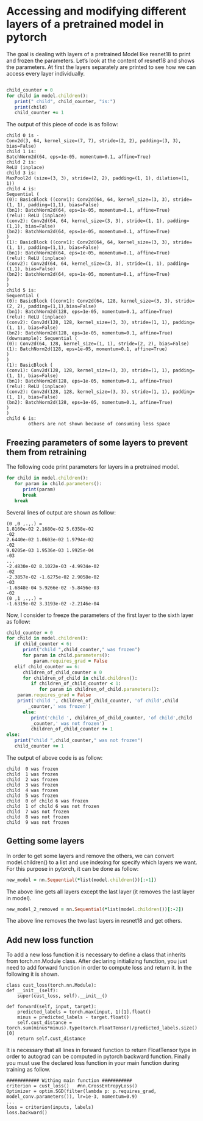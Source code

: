 # Accessing and modifying different layers of a pretrained model in pytorch

The goal is dealing with layers of a pretrained Model like resnet18 to print and frozen the parameters. Let’s look at the content of resnet18 and shows the parameters. At first the layers separately are printed to see how we can access every layer individually. 

```ruby

child_counter = 0
for child in model.children():
   print(" child", child_counter, "is:")
   print(child)
   child_counter += 1
```

The output of this piece of code is as follow:

```
child 0 is -
Conv2d(3, 64, kernel_size=(7, 7), stride=(2, 2), padding=(3, 3), bias=False)
child 1 is:
BatchNorm2d(64, eps=1e-05, momentum=0.1, affine=True)
child 2 is:
ReLU (inplace)
child 3 is:
MaxPool2d (size=(3, 3), stride=(2, 2), padding=(1, 1), dilation=(1, 1))
child 4 is:
Sequential (
(0): BasicBlock ((conv1): Conv2d(64, 64, kernel_size=(3, 3), stride=(1, 1), padding=(1,1), bias=False)
(bn1): BatchNorm2d(64, eps=1e-05, momentum=0.1, affine=True)
(relu): ReLU (inplace)
(conv2): Conv2d(64, 64, kernel_size=(3, 3), stride=(1, 1), padding=(1,1), bias=False)
(bn2): BatchNorm2d(64, eps=1e-05, momentum=0.1, affine=True)
)
(1): BasicBlock ((conv1): Conv2d(64, 64, kernel_size=(3, 3), stride=(1, 1), padding=(1,1), bias=False)
(bn1): BatchNorm2d(64, eps=1e-05, momentum=0.1, affine=True)
(relu): ReLU (inplace)
(conv2): Conv2d(64, 64, kernel_size=(3, 3), stride=(1, 1), padding=(1,1), bias=False)
(bn2): BatchNorm2d(64, eps=1e-05, momentum=0.1, affine=True)
)
)
child 5 is:
Sequential (
(0): BasicBlock ((conv1): Conv2d(64, 128, kernel_size=(3, 3), stride=(2, 2), padding=(1,1),bias=False)
(bn1): BatchNorm2d(128, eps=1e-05, momentum=0.1, affine=True)
(relu): ReLU (inplace)
(conv2): Conv2d(128, 128, kernel_size=(3, 3), stride=(1, 1), padding=(1, 1), bias=False)
(bn2): BatchNorm2d(128, eps=1e-05, momentum=0.1, affine=True)
(downsample): Sequential (
(0): Conv2d(64, 128, kernel_size=(1, 1), stride=(2, 2), bias=False)
(1): BatchNorm2d(128, eps=1e-05, momentum=0.1, affine=True)
)
)
(1): BasicBlock (
(conv1): Conv2d(128, 128, kernel_size=(3, 3), stride=(1, 1), padding=(1, 1), bias=False)
(bn1): BatchNorm2d(128, eps=1e-05, momentum=0.1, affine=True)
(relu): ReLU (inplace)
(conv2): Conv2d(128, 128, kernel_size=(3, 3), stride=(1, 1), padding=(1, 1), bias=False)
(bn2): BatchNorm2d(128, eps=1e-05, momentum=0.1, affine=True)
)
)
child 6 is: 
        others are not shown because of consuming less space
```

## Freezing parameters of some layers to prevent them from retraining

The following code print parameters for layers in a pretrained model.

```ruby
for child in model.children():
   for param in child.parameters():
      print(param)
      break
   break
```

Several lines of output are shown as follow:

```
(0 ,0 ,.,.) =
1.8160e-02 2.1680e-02 5.6358e-02       
-02
2.6440e-02 1.0603e-02 1.9794e-02
-02
9.0205e-03 1.9536e-03 1.9925e-04
-03
...
-2.4830e-02 8.1022e-03 -4.9934e-02
-02
-2.3857e-02 -1.6275e-02 2.9058e-02
-03
-1.6848e-04 5.9266e-02 -5.8456e-03
-02
(0 ,1 ,.,.) =
-1.6319e-02 3.3193e-02 -2.2146e-04
```

Now, I consider to freeze the parameters of the first layer to the sixth layer as follow:

```ruby
child_counter = 0
for child in model.children():
   if child_counter < 6:
      print("child ",child_counter," was frozen")
      for param in child.parameters():
          param.requires_grad = False
   elif child_counter == 6:
      children_of_child_counter = 0
      for children_of_child in child.children():
         if children_of_child_counter < 1:
            for param in children_of_child.parameters():
	param.requires_grad = False
	print('child ', children_of_child_counter, 'of child',child
		_counter,' was frozen')
      else:
         print('child ', children_of_child_counter, 'of child',child
         _counter,' was not frozen')
         children_of_child_counter += 1
else:
   print("child ",child_counter," was not frozen")
   child_counter += 1
   ```
The output of above code is as follow:   
   
   ```
   child  0 was frozen
child  1 was frozen
child  2 was frozen
child  3 was frozen
child  4 was frozen
child  5 was frozen
child  0 of child 6 was frozen
child  1 of child 6 was not frozen
child  7 was not frozen
child  8 was not frozen
child  9 was not frozen
   ```
   
  ## Getting some layers
  
  In order to get some layers and remove the others, we can convert model.children() to a list and use indexing for specify which layers we want. For this purpose in pytorch, it can be done as follow:

   ```ruby
new_model = nn.Sequential(*list(model.children())[:-1])
   ```

The above line gets all layers except the last layer (it removes the last layer in model).

   ```ruby
new_model_2_removed = nn.Sequential(*list(model.children())[:-2])
   ```

The above line removes the two last layers in resnet18 and get others.



## Add new loss function 
To add a new loss function it is necessary to define a class that inherits from torch.nn.Module class. After  declaring initializing function, you just need to add forward function in order to compute loss and return it. In the following it is shown.

    
    class cust_loss(torch.nn.Module):
    def __init__(self):
        super(cust_loss, self).__init__()

    def forward(self, input, target):
        predicted_labels = torch.max(input, 1)[1].float()
        minus = predicted_labels - target.float()
        self.cust_distance = torch.sum(minus*minus).type(torch.FloatTensor)/predicted_labels.size()[0]
        return self.cust_distance

It is necessary that all lines in forward function to return FloatTensor type in order to autograd can be computed in pytorch backward function. Finally you must use the declared loss function in your main function during training as follow.

    ############ Withing main function ###########
    criterion = cust_loss()   #nn.CrossEntropyLoss()        
    Optimizer = optim.SGD(filter(lambda p: p.requires_grad, model_conv.parameters()), lr=1e-3, momentum=0.9)
    ...
    loss = criterion(inputs, labels)
    loss.backward()
